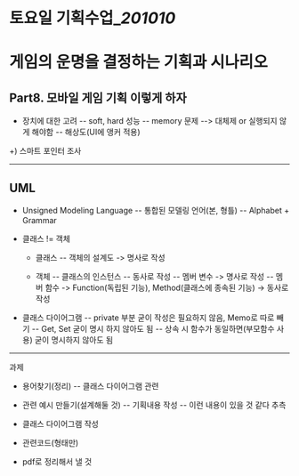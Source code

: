 ﻿# 토요일 기획수업_*201010*

# 게임의 운명을 결정하는 기획과 시나리오

## Part8. 모바일 게임 기획 이렇게 하자

- 장치에 대한 고려
-- soft, hard 성능
-- memory 문제
--> 대체제 or 실행되지 않게 해야함
-- 해상도(UI에 앵커 적용)

+) 스마트 포인터 조사

------------------------------------------------------
## UML
- Unsigned Modeling Language
-- 통합된 모델링 언어(본, 형틀)
-- Alphabet + Grammar

- 클래스 != 객체
	- 클래스 
	-- 객체의 설계도
	-> 명사로 작성

	- 객체 
	-- 클래스의 인스턴스
	-- 동사로 작성
	-- 멤버 변수
	-> 명사로 작성
	-- 멤버 함수 
	-> Function(독립된 기능), Method(클래스에 종속된 기능)
	-> 동사로 작성

- 클래스 다이어그램
-- private 부분 굳이 작성은 필요하지 않음, Memo로 따로 빼기
-- Get, Set 굳이 명시 하지 않아도 됨
-- 상속 시 함수가 동일하면(부모함수 사용) 굳이 명시하지 않아도 됨

---------------------------------------------------------------

과제
- 용어찾기(정리)
-- 클래스 다이어그램 관련

- 관련 예시 만들기(설계해둘 것)
-- 기획내용 작성
-- 이런 내용이 있을 것 같다 추측

- 클래스 다이어그램 작성

- 관련코드(형태만)

- pdf로 정리해서 낼 것
